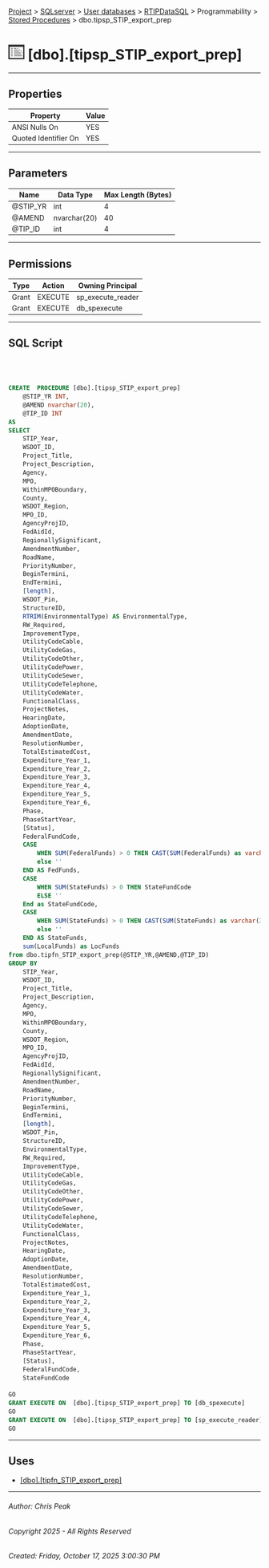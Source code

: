 #### 

[Project](../../../../../index.md) > [SQLserver](../../../../index.md) > [User databases](../../../index.md) > [RTIPDataSQL](../../index.md) > Programmability > [Stored Procedures](Stored_Procedures.md) > dbo.tipsp_STIP_export_prep

# ![Stored Procedures](../../../../../Images/StoredProcedure32.png) [dbo].[tipsp_STIP_export_prep]

---

## <a name="#properties"></a>Properties

| Property | Value |
|---|---|
| ANSI Nulls On | YES |
| Quoted Identifier On | YES |


---

## <a name="#parameters"></a>Parameters

| Name | Data Type | Max Length (Bytes) |
|---|---|---|
| @STIP_YR | int | 4 |
| @AMEND | nvarchar(20) | 40 |
| @TIP_ID | int | 4 |


---

## <a name="#permissions"></a>Permissions

| Type | Action | Owning Principal |
|---|---|---|
| Grant | EXECUTE | sp_execute_reader |
| Grant | EXECUTE | db_spexecute |


---

## <a name="#sqlscript"></a>SQL Script

```sql



CREATE  PROCEDURE [dbo].[tipsp_STIP_export_prep]
	@STIP_YR INT,
	@AMEND nvarchar(20),
	@TIP_ID INT
AS
SELECT
	STIP_Year,
	WSDOT_ID,
	Project_Title,
	Project_Description,
	Agency,
	MPO,
	WithinMPOBoundary,
	County,
	WSDOT_Region,
	MPO_ID,
	AgencyProjID,
	FedAidId,
	RegionallySignificant,
	AmendmentNumber,
	RoadName,
	PriorityNumber,
	BeginTermini,
	EndTermini,
	[length],
	WSDOT_Pin,
	StructureID,
	RTRIM(EnvironmentalType) AS EnvironmentalType,
	RW_Required,
	ImprovementType,
	UtilityCodeCable,
	UtilityCodeGas,
	UtilityCodeOther,
	UtilityCodePower,
	UtilityCodeSewer,
	UtilityCodeTelephone,
	UtilityCodeWater,
	FunctionalClass,
	ProjectNotes,
	HearingDate,
	AdoptionDate,
	AmendmentDate,
	ResolutionNumber,
	TotalEstimatedCost,
	Expenditure_Year_1,
	Expenditure_Year_2,
	Expenditure_Year_3,
	Expenditure_Year_4,
	Expenditure_Year_5,
	Expenditure_Year_6,
	Phase,
	PhaseStartYear,
	[Status],
	FederalFundCode,	
	CASE 
		WHEN SUM(FederalFunds) > 0 THEN CAST(SUM(FederalFunds) as varchar(30))
		else ''
	END AS FedFunds,
	CASE
		WHEN SUM(StateFunds) > 0 THEN StateFundCode
		ELSE ''
	End as StateFundCode,
	CASE 
		WHEN SUM(StateFunds) > 0 THEN CAST(SUM(StateFunds) as varchar(30))
		else ''
	END AS StateFunds,
	sum(LocalFunds) as LocFunds
from dbo.tipfn_STIP_export_prep(@STIP_YR,@AMEND,@TIP_ID)
GROUP BY 
	STIP_Year,
	WSDOT_ID,
	Project_Title,
	Project_Description,
	Agency,
	MPO,
	WithinMPOBoundary,
	County,
	WSDOT_Region,
	MPO_ID,
	AgencyProjID,
	FedAidId,
	RegionallySignificant,
	AmendmentNumber,
	RoadName,
	PriorityNumber,
	BeginTermini,
	EndTermini,
	[length],
	WSDOT_Pin,
	StructureID,
	EnvironmentalType,
	RW_Required,
	ImprovementType,
	UtilityCodeCable,
	UtilityCodeGas,
	UtilityCodeOther,
	UtilityCodePower,
	UtilityCodeSewer,
	UtilityCodeTelephone,
	UtilityCodeWater,
	FunctionalClass,
	ProjectNotes,
	HearingDate,
	AdoptionDate,
	AmendmentDate,
	ResolutionNumber,
	TotalEstimatedCost,
	Expenditure_Year_1,
	Expenditure_Year_2,
	Expenditure_Year_3,
	Expenditure_Year_4,
	Expenditure_Year_5,
	Expenditure_Year_6,
	Phase,
	PhaseStartYear,
	[Status],
	FederalFundCode,
	StateFundCode

GO
GRANT EXECUTE ON  [dbo].[tipsp_STIP_export_prep] TO [db_spexecute]
GO
GRANT EXECUTE ON  [dbo].[tipsp_STIP_export_prep] TO [sp_execute_reader]
GO

```


---

## <a name="#uses"></a>Uses

* [[dbo].[tipfn_STIP_export_prep]](../Functions/Table-valued_Functions/dbo_tipfn_STIP_export_prep.md)


---

###### Author:  Chris Peak

###### Copyright 2025 - All Rights Reserved

###### Created: Friday, October 17, 2025 3:00:30 PM

